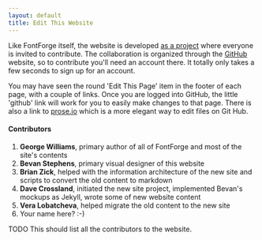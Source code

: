 ```yaml
---
layout: default
title: Edit This Website
---
```


Like FontForge itself, the website is developed [as a project](/en-US/about/project/index.html) where everyone is invited to contribute. The collaboration is organized through the [GitHub](http://github.com) website, so to contribute you'll need an account there. It totally only takes a few seconds to sign up for an account.

You may have seen the round 'Edit This Page' item in the footer of each page, with a couple of links. Once you are logged into GitHub, the little 'github' link will work for you to easily make changes to that page. There is also a link to [prose.io](http://prose.io) which is a more elegant way to edit files on Git Hub.

#### Contributors

1. __George Williams__, primary author of all of FontForge and most of the site's contents
2. __Bevan Stephens__, primary visual designer of this website
3. __Brian Zick__, helped with the information architecture of the new site and scripts to convert the old content to markdown
4. __Dave Crossland__, initiated the new site project, implemented Bevan's mockups as Jekyll, wrote some of new website content 
5. __Vera Lobatcheva__, helped migrate the old content to the new site
6. Your name here? :-)


TODO This should list all the contributors to the website.